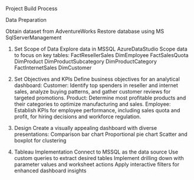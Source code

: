 Project Build Process

Data Preparation

Obtain dataset from AdventureWorks
Restore database using MS SqlServerManagement

1. Set Scope of Data
Explore data in MSSQL AzureDataStudio
Scope data to focus on key tables:
FactResellerSales
DimEmployee
FactSalesQuota
DimProduct
DimProductSubcategory
DimProductCategory
FactInternetSales
DimCustomer

2. Set Objectives and KPIs
Define business objectives for an analytical dashboard:
Customer: Identify top spenders in reseller and internet sales, analyze buying patterns, and gather customer reviews for targeted promotions.
Product: Determine most profitable products and their categories to optimize manufacturing and sales.
Employee: Establish KPIs for employee performance, including sales quota and profit, for hiring decisions and workforce regulation.

3. Design
Create a visually appealing dashboard with diverse presentations:
Comparison bar chart
Proportional pie chart
Scatter and boxplot for clustering

4. Tableau Implementation
Connect to MSSQL as the data source
Use custom queries to extract desired tables
Implement drilling down with parameter values and worksheet actions
Apply interactive filters for enhanced dashboard insights

